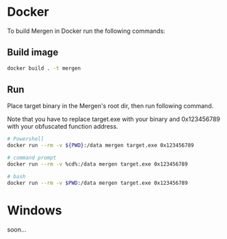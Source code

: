 # Docker

To build Mergen in Docker run the following commands:

## Build image

```bash
docker build . -t mergen
```

## Run

Place target binary in the Mergen's root dir, then run following command.

Note that you have to replace target.exe with your binary and 0x123456789 with your obfuscated function address.

```bash
# Powershell
docker run --rm -v ${PWD}:/data mergen target.exe 0x123456789

# command prompt
docker run --rm -v %cd%:/data mergen target.exe 0x123456789

# bash
docker run --rm -v $PWD:/data mergen target.exe 0x123456789
```


# Windows

soon...

